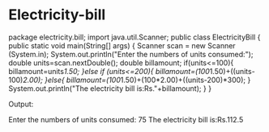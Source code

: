 # Electricity-bill
package electricity.bill;
import java.util.Scanner;
public class ElectricityBill {
    public static void main(String[] args) {
         Scanner scan = new Scanner (System.in);
        System.out.println("Enter the numbers of units consumed:");
        double units=scan.nextDouble();
        double billamount;
        if(units<=100){
            billamount=units*1.50;
        }else if (units<=200){
            billamount=(100*1.50)+((units-100)*2.00);
        }else{
            billamount=(100*1.50)+(100*2.00)+((units-200)*300);
        }
        System.out.println("The electricity bill is:Rs."+billamount);
    }
}
        
    


Output:

Enter the numbers of units consumed:
75
The electricity bill is:Rs.112.5
